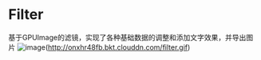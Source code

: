# Filter
基于GPUImage的滤镜，实现了各种基础数据的调整和添加文字效果，并导出图片
![image]()(http://onxhr48fb.bkt.clouddn.com/filter.gif)

